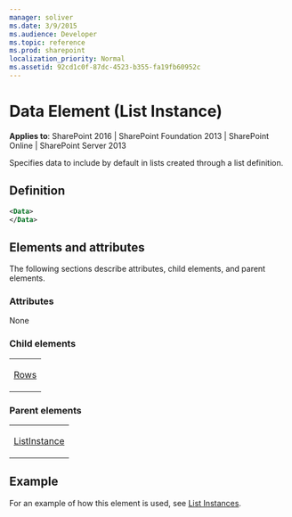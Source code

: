 ```yaml
---
manager: soliver
ms.date: 3/9/2015
ms.audience: Developer
ms.topic: reference
ms.prod: sharepoint
localization_priority: Normal
ms.assetid: 92cd1c0f-87dc-4523-b355-fa19fb60952c
---
```


# Data Element (List Instance)

**Applies to**: SharePoint 2016 | SharePoint Foundation 2013 | SharePoint Online | SharePoint Server 2013

Specifies data to include by default in lists created through a list definition.

## Definition

```XML
<Data>
</Data>
```

## Elements and attributes

The following sections describe attributes, child elements, and parent elements.

### Attributes

None

### Child elements

<table>
<colgroup>
<col width="100%" />
</colgroup>
<tbody>
<tr class="odd">
<td align="left"><p><a href="rows-element-list-instance.md">Rows</a></p></td>
</tr>
</tbody>
</table>

### Parent elements

<table>
<colgroup>
<col width="100%" />
</colgroup>
<tbody>
<tr class="odd">
<td align="left"><p><a href="listinstance-element-list-instance.md">ListInstance</a></p></td>
</tr>
</tbody>
</table>

## Example

For an example of how this element is used, see [List Instances](list-instances.md).

<br/>







